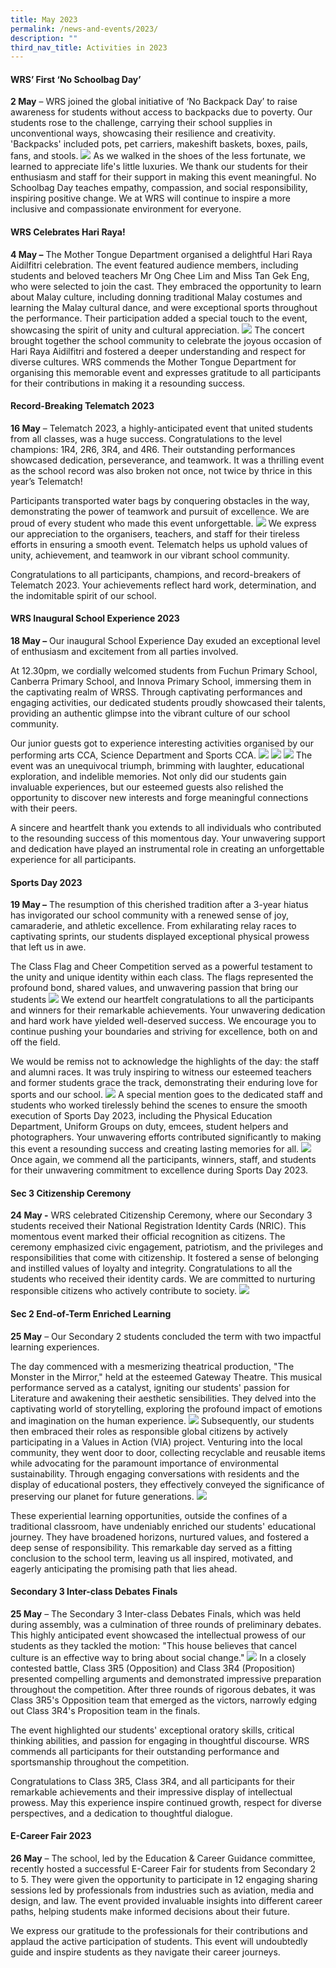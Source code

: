 ```yaml
---
title: May 2023
permalink: /news-and-events/2023/
description: ""
third_nav_title: Activities in 2023
---
```

#### WRS’ First ‘No Schoolbag Day’ 
**2 May** – WRS joined the global initiative of ‘No Backpack Day’ to raise awareness for students without access to backpacks due to poverty. Our students rose to the challenge, carrying their school supplies in unconventional ways, showcasing their resilience and creativity. 'Backpacks' included pots, pet carriers, makeshift baskets, boxes, pails, fans, and stools. 
![](/images/picture1may23.jpg)
As we walked in the shoes of the less fortunate, we learned to appreciate life's little luxuries. We thank our students for their enthusiasm and staff for their support in making this event meaningful. No Schoolbag Day teaches empathy, compassion, and social responsibility, inspiring positive change. We at WRS will continue to inspire a more inclusive and compassionate environment for everyone.  


#### WRS Celebrates Hari Raya!
**4 May –** The Mother Tongue Department organised a delightful Hari Raya Aidilfitri celebration. The event featured audience members, including students and beloved teachers Mr Ong Chee Lim and Miss Tan Gek Eng, who were selected to join the cast. They embraced the opportunity to learn about Malay culture, including donning traditional Malay costumes and learning the Malay cultural dance, and were exceptional sports throughout the performance. Their participation added a special touch to the event, showcasing the spirit of unity and cultural appreciation. 
![](/images/picture2may23.jpg)
The concert brought together the school community to celebrate the joyous occasion of Hari Raya Aidilfitri and fostered a deeper understanding and respect for diverse cultures. WRS commends the Mother Tongue Department for organising this memorable event and expresses gratitude to all participants for their contributions in making it a resounding success.


#### Record-Breaking Telematch 2023
**16 May** – Telematch 2023, a highly-anticipated event that united students from all classes, was a huge success. Congratulations to the level champions: 1R4, 2R6, 3R4, and 4R6. Their outstanding performances showcased dedication, perseverance, and teamwork. It was a thrilling event as the school record was also broken not once, not twice by thrice in this year’s Telematch!

Participants transported water bags by conquering obstacles in the way, demonstrating the power of teamwork and pursuit of excellence. We are proud of every student who made this event unforgettable.
![](/images/picture3may23.jpg)
We express our appreciation to the organisers, teachers, and staff for their tireless efforts in ensuring a smooth event. Telematch helps us uphold values of unity, achievement, and teamwork in our vibrant school community.

Congratulations to all participants, champions, and record-breakers of Telematch 2023. Your achievements reflect hard work, determination, and the indomitable spirit of our school.


#### WRS Inaugural School Experience 2023
**18 May –** Our inaugural School Experience Day exuded an exceptional level of enthusiasm and excitement from all parties involved. 

At 12.30pm, we cordially welcomed students from Fuchun Primary School, Canberra Primary School, and Innova Primary School, immersing them in the captivating realm of WRSS. Through captivating performances and engaging activities, our dedicated students proudly showcased their talents, providing an authentic glimpse into the vibrant culture of our school community.

Our junior guests got to experience interesting activities organised by our performing arts CCA, Science Department and 
Sports CCA. 
![](/images/picture4may23.jpg)
![](/images/picture5may23.jpg)
![](/images/picture6may23.jpg)
The event was an unequivocal triumph, brimming with laughter, educational exploration, and indelible memories. Not only did our students gain invaluable experiences, but our esteemed guests also relished the opportunity to discover new interests and forge meaningful connections with their peers.

A sincere and heartfelt thank you extends to all individuals who contributed to the resounding success of this momentous day. Your unwavering support and dedication have played an instrumental role in creating an unforgettable experience for all participants.


#### Sports Day 2023
**19 May –** The resumption of this cherished tradition after a 3-year hiatus has invigorated our school community with a renewed sense of joy, camaraderie, and athletic excellence. From exhilarating relay races to captivating sprints, our students displayed exceptional physical prowess that left us in awe.

The Class Flag and Cheer Competition served as a powerful testament to the unity and unique identity within each class. The flags represented the profound bond, shared values, and unwavering passion that bring our students 
![](/images/picture7may23.jpg)
We extend our heartfelt congratulations to all the participants and winners for their remarkable achievements. Your unwavering dedication and hard work have yielded well-deserved success. We encourage you to continue pushing your boundaries and striving for excellence, both on and off the field.

We would be remiss not to acknowledge the highlights of the day: the staff and alumni races. It was truly inspiring to witness our esteemed teachers and former students grace the track, demonstrating their enduring love for sports and our school.
![](/images/picture8may23.jpg)
A special mention goes to the dedicated staff and students who worked tirelessly behind the scenes to ensure the smooth execution of Sports Day 2023, including the Physical Education Department, Uniform Groups on duty, emcees, student helpers and photographers. Your unwavering efforts contributed significantly to making this event a resounding success and creating lasting memories for all.
![](/images/picture9may23.jpg)
Once again, we commend all the participants, winners, staff, and students for their unwavering commitment to excellence during Sports Day 2023. 


#### Sec 3 Citizenship Ceremony 
**24 May -** WRS celebrated Citizenship Ceremony, where our Secondary 3 students received their National Registration Identity Cards (NRIC). This momentous event marked their official recognition as citizens. The ceremony emphasized civic engagement, patriotism, and the privileges and responsibilities that come with citizenship. It fostered a sense of belonging and instilled values of loyalty and integrity. Congratulations to all the students who received their identity cards. We are committed to nurturing responsible citizens who actively contribute to society.
![](/images/picture10may23.jpg)


#### Sec 2 End-of-Term Enriched Learning
**25 May** – Our Secondary 2 students concluded the term with two impactful learning experiences. 

The day commenced with a mesmerizing theatrical production, "The Monster in the Mirror," held at the esteemed Gateway Theatre. This musical performance served as a catalyst, igniting our students' passion for Literature and awakening their aesthetic sensibilities. They delved into the captivating world of storytelling, exploring the profound impact of emotions and imagination on the human experience.
![](/images/picture11may23.jpg)
Subsequently, our students then embraced their roles as responsible global citizens by actively participating in a Values in Action (VIA) project. Venturing into the local community, they went door to door, collecting recyclable and reusable items while advocating for the paramount importance of environmental sustainability. Through engaging conversations with residents and the display of educational posters, they effectively conveyed the significance of preserving our planet for future generations.
![](/images/picture12may23.jpg)

These experiential learning opportunities, outside the confines of a traditional classroom, have undeniably enriched our students' educational journey. They have broadened horizons, nurtured values, and fostered a deep sense of responsibility. This remarkable day served as a fitting conclusion to the school term, leaving us all inspired, motivated, and eagerly anticipating the promising path that lies ahead.


#### Secondary 3 Inter-class Debates Finals
**25 May** – The Secondary 3 Inter-class Debates Finals, which was held during assembly, was a culmination of three rounds of preliminary debates. This highly anticipated event showcased the intellectual prowess of our students as they tackled the motion: "This house believes that cancel culture is an effective way to bring about social change."
![](/images/picture13may23.jpg)
In a closely contested battle, Class 3R5 (Opposition) and Class 3R4 (Proposition) presented compelling arguments and demonstrated impressive preparation throughout the competition. After three rounds of rigorous debates, it was Class 3R5's Opposition team that emerged as the victors, narrowly edging out Class 3R4's Proposition team in the finals.

The event highlighted our students' exceptional oratory skills, critical thinking abilities, and passion for engaging in thoughtful discourse. WRS commends all participants for their outstanding performance and sportsmanship throughout the competition.

Congratulations to Class 3R5, Class 3R4, and all participants for their remarkable achievements and their impressive display of intellectual prowess. May this experience inspire continued growth, respect for diverse perspectives, and a dedication to thoughtful dialogue.


#### E-Career Fair 2023
**26 May** – The school, led by the Education & Career Guidance committee, recently hosted a successful E-Career Fair for students from Secondary 2 to 5. They were given the opportunity to participate in 12 engaging sharing sessions led by professionals from industries such as aviation, media and design, and law. The event provided invaluable insights into different career paths, helping students make informed decisions about their future. 

We express our gratitude to the professionals for their contributions and applaud the active participation of students. This event will undoubtedly guide and inspire students as they navigate their career journeys.